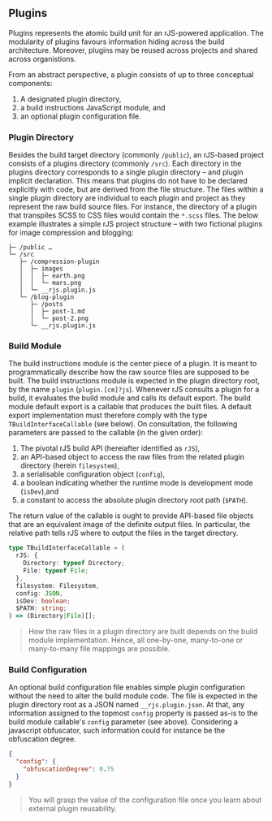 ## Plugins

Plugins represents the atomic build unit for an rJS-powered application. The modularity of plugins favours information hiding across the build architecture. Moreover, plugins may be reused across projects and shared across organistions.

From an abstract perspective, a plugin consists of up to three conceptual components:

1. A designated plugin directory,
2. a build instructions JavaScript module, and
3. an optional plugin configuration file.

### Plugin Directory

Besides the build target directory (commonly `/public`), an rJS-based project consists of a plugins directory (commonly `/src`). Each directory in the plugins directory corresponds to a single plugin directory – and plugin implicit declaration. This means that plugins do not have to be declared explicitly with code, but are derived from the file structure. The files within a single plugin directory are individual to each plugin and project as they represent the raw build source files. For instance, the directory of a plugin that transpiles SCSS to CSS files would contain the `*.scss` files. The below example illustrates a simple rJS project structure – with two fictional plugins for image compression and blogging:

``` dir
├─ /public …
└─ /src
   ├─ /compression-plugin
   │  ├─ images
   │  │  ├─ earth.png
   │  │  └─ mars.png
   │  └─ __rjs.plugin.js
   └─ /blog-plugin
      ├─ /posts
      │  ├─ post-1.md
      │  └─ post-2.png
      └─ __rjs.plugin.js
```

### Build Module

The build instructions module is the center piece of a plugin. It is meant to programmatically describe how the raw source files are supposed to be built. The build instructions module is expected in the plugin directory root, by the name `plugin` (`plugin.[cm]?js`). Whenever rJS consults a plugin for a build, it evaluates the build module and calls its default export. The build module default export is a callable that produces the built files. A default export implementation must therefore comply with the type `TBuildInterfaceCallable` (see below). On consultation, the following parameters are passed to the callable (in the given order):

1. The pivotal rJS build API (hereiafter identified as `rJS`),
2. an API-based object to access the raw files from the related plugin directory (herein `filesystem`),
3. a serialisable configuration object (`config`),
4. a boolean indicating whether the runtime mode is development mode  (`isDev`),and
5. a constant to access the absolute plugin directory root path (`$PATH`).

The return value of the callable is ought to provide API-based file objects that are an equivalent image of the definite output files. In particular, the relative path tells rJS where to output the files in the target directory.

``` ts
type TBuildInterfaceCallable = (
  rJS: {
    Directory: typeof Directory;
    File: typeof File;
  },
  filesystem: Filesystem,
  config: JSON,
  isDev: boolean;
  $PATH: string;
) => (Directory|File)[];
```

> How the raw files in a plugin directory are built depends on the build module implementation. Hence, all one-by-one, many-to-one or many-to-many file mappings are possible.

### Build Configuration

An optional build configuration file enables simple plugin configuration without the need to alter the build module code. The file is expected in the plugin directory root as a JSON named `__rjs.plugin.json`. At that, any information assigned to the topmost `config` property is passed as-is to the build module callable's `config` parameter (see above). Considering a javascript obfuscator, such information could for instance be the obfuscation degree.

``` json
{
  "config": {
    "obfuscationDegree": 0.75
  }
}
```

> You will grasp the value of the configuration file once you learn about external plugin reusability.
